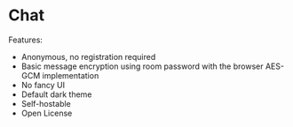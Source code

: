 # Chat
Features:
* Anonymous, no registration required
* Basic message encryption using room password with the browser AES-GCM implementation
* No fancy UI
* Default dark theme
* Self-hostable
* Open License